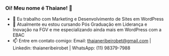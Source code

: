 ### Oi! Meu nome é Thaiane! 👋
- 🔭 Eu trabalho com Marketing e Desenvolvimento de Sites em WordPress
- 🌱 Atualmente eu estou cursando Pós Graduação em Liderança e Inovação na FGV e me especializando ainda mais em WordPress com a EBAC
- 📫 Entre em contato comigo: Email: thaianeribeirobet@gmail.com | Linkedin: thaianeribeirobet | WhatsApp: (11) 98379-7988

<!--
**thaiane-bet/thaiane-bet** is a ✨ _special_ ✨ repository because its `README.md` (this file) appears on your GitHub profile.

Here are some ideas to get you started:

- 🔭 I’m currently working on ...
- 🌱 I’m currently learning ...
- 👯 I’m looking to collaborate on ...
- 🤔 I’m looking for help with ...
- 💬 Ask me about ...
- 📫 How to reach me: ...
- 😄 Pronouns: ...
- ⚡ Fun fact: ...
-->
